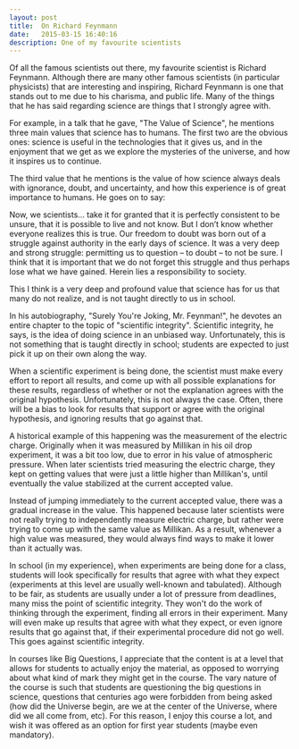 ```yaml
---
layout: post
title:  On Richard Feynmann
date:   2015-03-15 16:40:16
description: One of my favourite scientists
---
```

Of all the famous scientists out there, my favourite scientist is Richard Feynmann. Although there are many other famous scientists (in particular physicists) that are interesting and inspiring, Richard Feynmann is one that stands out to me due to his charisma, and public life. Many of the things that he has said regarding science are things that I strongly agree with.

For example, in a talk that he gave, "The Value of Science", he mentions three main values that science has to humans. The first two are the obvious ones: science is useful in the technologies that it gives us, and in the enjoyment that we get as we explore the mysteries of the universe, and how it inspires us to continue.

The third value that he mentions is the value of how science always deals with ignorance, doubt, and uncertainty, and how this experience is of great importance to humans. He goes on to say:

Now, we scientists… take it for granted that it is perfectly consistent to be unsure, that it is possible to live and not know. But I don’t know whether everyone realizes this is true. Our freedom to doubt was born out of a struggle against authority in the early days of science. It was a very deep and strong struggle: permitting us to question – to doubt – to not be sure. I think that it is important that we do not forget this struggle and thus perhaps lose what we have gained. Herein lies a responsibility to society.

This I think is a very deep and profound value that science has for us that many do not realize, and is not taught directly to us in school.

In his autobiography, "Surely You're Joking, Mr. Feynman!", he devotes an entire chapter to the topic of "scientific integrity". Scientific integrity, he says, is the idea of doing science in an unbiased way. Unfortunately, this is not something that is taught directly in school; students are expected to just pick it up on their own along the way.

When a scientific experiment is being done, the scientist must make every effort to report all results, and come up with all possible explanations for these results, regardless of whether or not the explanation agrees with the original hypothesis. Unfortunately, this is not always the case. Often, there will be a bias to look for results that support or agree with the original hypothesis, and ignoring results that go against that.

A historical example of this happening was the measurement of the electric charge. Originally when it was measured by Millikan in his oil drop experiment, it was a bit too low, due to error in his value of atmospheric pressure. When later scientists tried measuring the electric charge, they kept on getting values that were just a little higher than Millikan's, until eventually the value stabilized at the current accepted value.

Instead of jumping immediately to the current accepted value, there was a gradual increase in the value. This happened because later scientists were not really trying to independently measure electric charge, but rather were trying to come up with the same value as Millikan. As a result, whenever a high value was measured, they would always find ways to make it lower than it actually was.

In school (in my experience), when experiments are being done for a class, students will look specifically for results that agree with what they expect (experiments at this level are usually well-known and tabulated). Although to be fair, as students are usually under a lot of pressure from deadlines, many miss the point of scientific integrity. They won't do the work of thinking through the experiment, finding all errors in their experiment. Many will even make up results that agree with what they expect, or even ignore results that go against that, if their experimental procedure did not go well. This goes against scientific integrity.

In courses like Big Questions, I appreciate that the content is at a level that allows for students to actually enjoy the material, as opposed to worrying about what kind of mark they might get in the course. The vary nature of the course is such that students are questioning the big questions in science, questions that centuries ago were forbidden from being asked (how did the Universe begin, are we at the center of the Universe, where did we all come from, etc). For this reason, I enjoy this course a lot, and wish it was offered as an option for first year students (maybe even mandatory).
